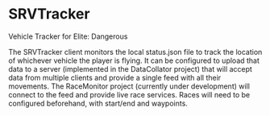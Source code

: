 # SRVTracker

Vehicle Tracker for Elite: Dangerous

The SRVTracker client monitors the local status.json file to track the location of whichever vehicle the player is flying.  It can be configured to upload that data to a server (implemented in the DataCollator project) that will accept data from multiple clients and provide a single feed with all their movements.  The RaceMonitor project (currently under development) will connect to the feed and provide live race services.  Races will need to be configured beforehand, with start/end and waypoints.
